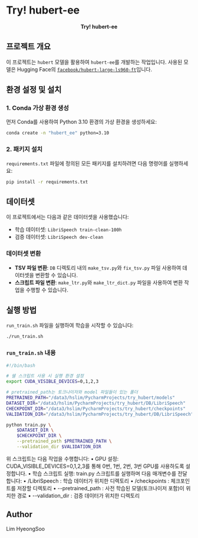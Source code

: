 # Try! hubert-ee
<p align="center">
  <strong>Try! hubert-ee</strong>
</p>

## 프로젝트 개요
이 프로젝트는 `hubert` 모델을 활용하여 `hubert-ee`를 개발하는 작업입니다. 사용된 모델은 Hugging Face의 [`facebook/hubert-large-ls960-ft`](https://huggingface.co/facebook/hubert-large-ls960-ft)입니다.

## 환경 설정 및 설치
### 1. Conda 가상 환경 생성
먼저 Conda를 사용하여 Python 3.10 환경의 가상 환경을 생성하세요:
```bash
conda create -n "hubert_ee" python=3.10
```

### 2. 패키지 설치
`requirements.txt` 파일에 정의된 모든 패키지를 설치하려면 다음 명령어를 실행하세요:
```bash
pip install -r requirements.txt
```

## 데이터셋
이 프로젝트에서는 다음과 같은 데이터셋을 사용했습니다:
- 학습 데이터셋: `LibriSpeech train-clean-100h`
- 검증 데이터셋: `LibriSpeech dev-clean`

### 데이터셋 변환
- **TSV 파일 변환**: `DB` 디렉토리 내의 `make_tsv.py`와 `fix_tsv.py` 파일 사용하여 데이터셋을 변환할 수 있습니다.
- **스크립트 파일 변환**: `make_ltr.py`와 `make_ltr_dict.py` 파일을 사용하여 변환 작업을 수행할 수 있습니다.

## 실행 방법
`run_train.sh` 파일을 실행하여 학습을 시작할 수 있습니다:
```bash
./run_train.sh
```

### `run_train.sh` 내용
```bash
#!/bin/bash

# 쉘 스크립트 사용 시 실행 환경 설정
export CUDA_VISIBLE_DEVICES=0,1,2,3

# pretrained_path는 토크나이저와 model 파일들이 있는 폴더
PRETRAINED_PATH="/data3/hslim/PycharmProjects/try_hubert/models"
DATASET_DIR="/data3/hslim/PycharmProjects/try_hubert/DB/LibriSpeech"
CHECKPOINT_DIR="/data3/hslim/PycharmProjects/try_hubert/checkpoints"
VALIDATION_DIR="/data3/hslim/PycharmProjects/try_hubert/DB/LibriSpeech"

python train.py \
    $DATASET_DIR \
    $CHECKPOINT_DIR \
    --pretrained_path $PRETRAINED_PATH \
    --validation_dir $VALIDATION_DIR
```

위 스크립트는 다음 작업을 수행합니다:
	•	GPU 설정:
CUDA_VISIBLE_DEVICES=0,1,2,3를 통해 0번, 1번, 2번, 3번 GPU를 사용하도록 설정합니다.
	•	학습 스크립트 실행:
train.py 스크립트를 실행하며 다음 매개변수를 전달합니다:
	•	/LibriSpeech : 학습 데이터가 위치한 디렉토리
	•	/checkpoints : 체크포인트를 저장할 디렉토리
	•	--pretrained_path : 사전 학습된 모델(토크나이저 포함)이 위치한 경로
	•	--validation_dir : 검증 데이터가 위치한 디렉토리

## Author
Lim HyeongSoo
